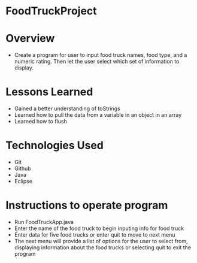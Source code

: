 # FoodTruckProject

# Overview
* Create a program for user to input food truck names, food type, and a numeric rating. Then let the user select which set of information to display. 

# Lessons Learned
* Gained a better understanding of toStrings
* Learned how to pull the data from a variable in an object in an array
* Learned how to flush

# Technologies Used
* Git 
* Github
* Java
* Eclipse

# Instructions to operate program
* Run FoodTruckApp.java
* Enter the name of the food truck to begin inputing info for food truck
* Enter data for five food trucks or enter quit to move to next menu
* The next menu will provide a list of options for the user to select from, displaying information about the     food trucks or selecting quit to exit the program